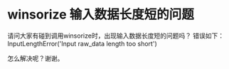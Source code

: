 # winsorize 输入数据长度短的问题

请问大家有碰到调用winsorize时，出现输入数据长度短的问题吗？
错误如下：
InputLengthError('Input raw_data length too short')

怎么解决呢？谢谢。